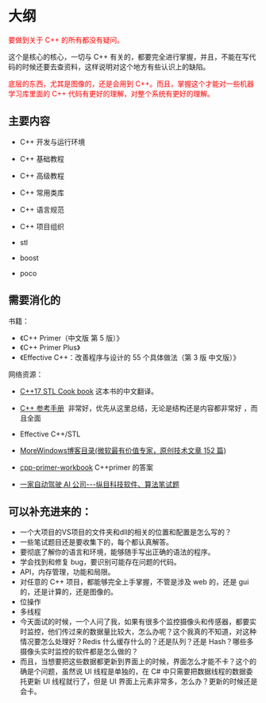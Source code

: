 
# 大纲

<span style="color:red;">要做到关于 C++ 的所有都没有疑问。</span>

这个是核心的核心，一切与 C++ 有关的，都要完全进行掌握，并且，不能在写代码的时候还要去查资料，这样说明对这个地方有些认识上的缺陷。

<span style="color:red;">底层的东西，尤其是图像的，还是会用到 C++。而且，掌握这个才能对一些机器学习库里面的 C++ 代码有更好的理解，对整个系统有更好的理解。</span>

## 主要内容

- C++ 开发与运行环境
- C++ 基础教程
- C++ 高级教程
- C++ 常用类库
- C++ 语言规范
- C++ 项目组织

- stl
- boost
- poco

## 需要消化的


书籍：

- 《C++ Primer（中文版 第 5 版）》
- 《C++ Primer Plus》
- 《Effective C++：改善程序与设计的 55 个具体做法（第 3 版 中文版）》

网络资源：

- [C++17 STL Cook book](https://github.com/xiaoweiChen/CPP-17-STL-cookbook) 这本书的中文翻译。
- [C++ 参考手册](http://zh.cppreference.com/w/cpp)  非常好，优先从这里总结，无论是结构还是内容都非常好 ，而且全面
- Effective C++/STL
- [MoreWindows博客目录(微软最有价值专家，原创技术文章 152 篇)](https://blog.csdn.net/morewindows/article/details/17488865)
- [cpp-primer-workbook](https://github.com/yogykwan/cpp-primer-workbook) C++primer 的答案


- [一家自动驾驶 AI 公司---纵目科技软件、算法笔试题](https://blog.csdn.net/sinat_36458870/article/details/83175940)


## 可以补充进来的：


- 一个大项目的VS项目的文件夹和dll的相关的位置和配置是怎么写的？
- 一些笔试题目还是要收集下的，每个都认真解答。
- 要彻底了解你的语言和环境，能够随手写出正确的语法的程序。
- 学会找到和修复 bug，要识别可能存在问题的代码。
- API，内存管理，功能和局限。
- 对任意的 C++ 项目，都能够完全上手掌握，不管是涉及 web 的，还是 gui 的，还是计算的，还是图像的。
- 位操作
- 多线程
- 今天面试的时候，一个人问了我，如果有很多个监控摄像头和传感器，都要实时监控，他们传过来的数据量比较大，怎么办呢？这个我真的不知道，对这种情况要怎么处理好？Redis 什么缓存什么的？还是队列？还是 Hash？哪些多摄像头实时监控的软件都是怎么做的？
- 而且，当想要把这些数据都更新到界面上的时候，界面怎么才能不卡？这个的确是个问题，虽然说 UI 线程是单独的，在 C# 中只需要把数据线程的数据委托更新 UI 线程就行了，但是 UI 界面上元素非常多，怎么办？更新的时候还是会卡。

